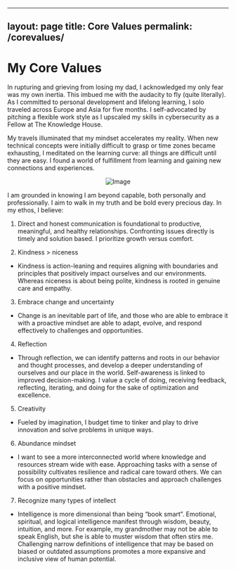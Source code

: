 
---
layout: page
title: Core Values
permalink: /corevalues/
---

<h1 align="left">My Core Values</h1> 

 


In rupturing and grieving from losing my dad, I acknowledged my only fear was my own inertia. This imbued me with the audacity to fly (quite literally). As I committed to personal development and lifelong learning, I solo traveled across Europe and Asia for five months. I self-advocated by pitching a flexible work style as I upscaled my skills in cybersecurity as a Fellow at The Knowledge House. 

My travels illuminated that my mindset accelerates my reality. When new technical concepts were initially difficult to grasp or time zones became exhausting, I meditated on the learning curve: all things are difficult until they are easy. I found a world of fulfillment from learning and gaining new connections and experiences. 

<p align="center">
  <img src="https://github.com/nancyuddin/nancyuddin/assets/119987538/0d43cffb-90ba-4105-b665-ea6a3c2e52a3" alt="Image">
</p>


I am grounded in knowing I am beyond capable, both personally and professionally. I aim to walk in my truth and be bold every precious day. In my ethos, I believe:


1. Direct and honest communication is foundational to productive, meaningful, and healthy relationships. Confronting issues directly is timely and solution based. I prioritize growth versus comfort. 

2. Kindness > niceness 
- Kindness is action-leaning and requires aligning with boundaries and principles that positively impact ourselves and our environments. Whereas niceness is about being polite, kindness is rooted in genuine care and empathy.
3. Embrace change and uncertainty 
- Change is an inevitable part of life, and those who are able to embrace it with a proactive mindset are able to adapt, evolve, and respond effectively to challenges and opportunities.
4. Reflection 
 - Through reflection, we can identify patterns and roots in our behavior and thought processes, and develop a deeper understanding of ourselves and our place in the world. Self-awareness is linked to improved decision-making. I value a cycle of doing, receiving feedback, reflecting, iterating, and doing for the sake of optimization and excellence. 
5. Creativity
 - Fueled by imagination, I budget time to tinker and play to drive innovation and solve problems in unique ways.
6. Abundance mindset
- I want to see a more interconnected world where knowledge and resources stream wide with ease. Approaching tasks with a sense of possibility cultivates resilience and radical care toward others. We can focus on opportunities rather than obstacles and approach challenges with a positive mindset. 
7. Recognize many types of intellect 
- Intelligence is more dimensional than being “book smart”. Emotional, spiritual, and logical intelligence manifest through wisdom, beauty, intuition, and more. For example, my grandmother may not be able to speak English, but she is able to muster wisdom that often stirs me. Challenging narrow definitions of intelligence that may be based on biased or outdated assumptions promotes a more expansive and inclusive view of human potential. 







